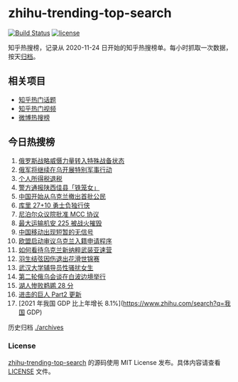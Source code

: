 # zhihu-trending-top-search

[![Build Status](https://github.com/justjavac/zhihu-trending-top-search/workflows/ci/badge.svg?branch=main)](https://github.com/justjavac/zhihu-trending-top-search/actions)
[![license](https://img.shields.io/github/license/justjavac/zhihu-trending-top-search)](https://github.com/justjavac/zhihu-trending-top-search/blob/main/LICENSE)

知乎热搜榜，记录从 2020-11-24 日开始的知乎热搜榜单。每小时抓取一次数据，按天[归档](./archives)。

## 相关项目

- [知乎热门话题](https://github.com/justjavac/zhihu-trending-hot-questions)
- [知乎热门视频](https://github.com/justjavac/zhihu-trending-hot-video)
- [微博热搜榜](https://github.com/justjavac/weibo-trending-hot-search)

## 今日热搜榜

<!-- BEGIN -->
<!-- 最后更新时间 Wed Mar 02 2022 05:13:23 GMT+0800 (China Standard Time) -->

1. [俄罗斯战略威慑力量转入特殊战备状态](https://www.zhihu.com/search?q=俄罗斯乌克兰)
1. [俄军将继续在乌开展特别军事行动](https://www.zhihu.com/search?q=俄罗斯乌克兰)
1. [个人所得税退税](https://www.zhihu.com/search?q=个人所得税)
1. [警方通报陕西佳县「铁笼女」](https://www.zhihu.com/search?q=铁笼女)
1. [中国开始从乌克兰撤出首批公民](https://www.zhihu.com/search?q=撤侨)
1. [库里 27+10 勇士负独行侠](https://www.zhihu.com/search?q=勇士)
1. [尼泊尔众议院批准 MCC 协议](https://www.zhihu.com/search?q=尼泊尔)
1. [最大运输机安 225 被战火摧毁](https://www.zhihu.com/search?q=安225)
1. [中国移动出现短暂的无信号](https://www.zhihu.com/search?q=中国移动没信号)
1. [欧盟启动审议乌克兰入籍申请程序](https://www.zhihu.com/search?q=乌克兰欧盟)
1. [如何看待乌克兰新纳粹武装亚速营](https://www.zhihu.com/search?q=亚速营)
1. [羽生结弦因伤退出花滑世锦赛](https://www.zhihu.com/search?q=羽生结弦)
1. [武汉大学辅导员性骚扰女生](https://www.zhihu.com/search?q=武汉大学辅导员)
1. [第二轮俄乌会谈在白波边境举行](https://www.zhihu.com/search?q=俄乌谈判)
1. [湖人惨败鹈鹕 28 分](https://www.zhihu.com/search?q=湖人)
1. [进击的巨人 Part2 更新](https://www.zhihu.com/search?q=进击的巨人)
1. [2021 年我国 GDP 比上年增长 8.1%](https://www.zhihu.com/search?q=我国 GDP)

<!-- END -->

历史归档 [./archives](./archives)

### License

[zhihu-trending-top-search](https://github.com/justjavac/zhihu-trending-top-search)
的源码使用 MIT License 发布。具体内容请查看 [LICENSE](./LICENSE) 文件。
